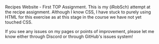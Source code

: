 Recipes Website - First TOP Assignment. 
This is my (iRobSch) attempt at the recipe assignment. Although I know CSS, I have stuck to purely using HTML for this exercise as at this stage in the course we have not yet touched CSS. 

If you see any issues on my pages or points of improvement, please let me know either through Discord or through GitHub's issues system!